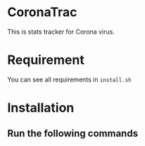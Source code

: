 # CoronaTrac

This is stats tracker for Corona virus.
# Requirement
You can see all requirements in <code>install.sh</code>
# Installation
## Run the following commands
<code>
